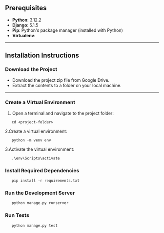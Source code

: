 ## Prerequisites

- **Python**: 3.12.2
- **Django**: 5.1.5
- **Pip**: Python's package manager (installed with Python)
- **Virtualenv**: 

---

## Installation Instructions

### **Download the Project**
- Download the project zip file from Google Drive.
- Extract the contents to a folder on your local machine.

---

### **Create a Virtual Environment**

1. Open a terminal and navigate to the project folder:
```
   cd <project-folder>
```
2.Create a virtual environment:
```
   python -m venv env
```
3.Activate the virtual environment:
```
   .\env\Scripts\activate
```

### **Install Required Dependencies**
```
   pip install -r requirements.txt
```

### **Run the Development Server**
```
   python manage.py runserver
```

### **Run Tests**
```
   python manage.py test
```


